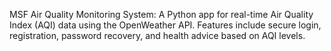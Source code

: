 MSF Air Quality Monitoring System: A Python app for real-time Air Quality Index (AQI) data using the OpenWeather API. Features include secure login, registration, password recovery, and health advice based on AQI levels.
